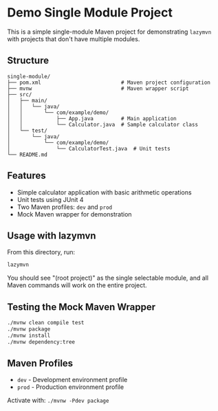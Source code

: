 # Demo Single Module Project

This is a simple single-module Maven project for demonstrating `lazymvn` with projects that don't have multiple modules.

## Structure

```
single-module/
├── pom.xml                          # Maven project configuration
├── mvnw                             # Maven wrapper script
├── src/
│   ├── main/
│   │   └── java/
│   │       └── com/example/demo/
│   │           ├── App.java         # Main application
│   │           └── Calculator.java  # Sample calculator class
│   └── test/
│       └── java/
│           └── com/example/demo/
│               └── CalculatorTest.java  # Unit tests
└── README.md
```

## Features

- Simple calculator application with basic arithmetic operations
- Unit tests using JUnit 4
- Two Maven profiles: `dev` and `prod`
- Mock Maven wrapper for demonstration

## Usage with lazymvn

From this directory, run:

```bash
lazymvn
```

You should see "(root project)" as the single selectable module, and all Maven commands will work on the entire project.

## Testing the Mock Maven Wrapper

```bash
./mvnw clean compile test
./mvnw package
./mvnw install
./mvnw dependency:tree
```

## Maven Profiles

- `dev` - Development environment profile
- `prod` - Production environment profile

Activate with: `./mvnw -Pdev package`
